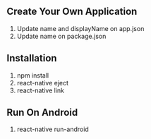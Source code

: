 ## Create Your Own Application
1. Update name and displayName on app.json
2. Update name on package.json

## Installation

1. npm install
2. react-native eject
3. react-native link

## Run On Android
1. react-native run-android


